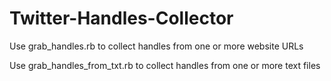 # Twitter-Handles-Collector
Use grab_handles.rb to collect handles from one or more website URLs

Use grab_handles_from_txt.rb to collect handles from one or more text files